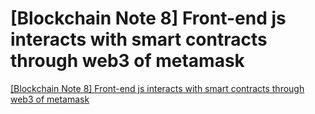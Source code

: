 # [Blockchain Note 8] Front-end js interacts with smart contracts through web3 of metamask
[[Blockchain Note 8] Front-end js interacts with smart contracts through web3 of metamask](https://aiwithcloud.com/2022/09/19/blockchain_note_8_front_end_js_interacts_with_smart_contracts_through_web3_of_metamask/)